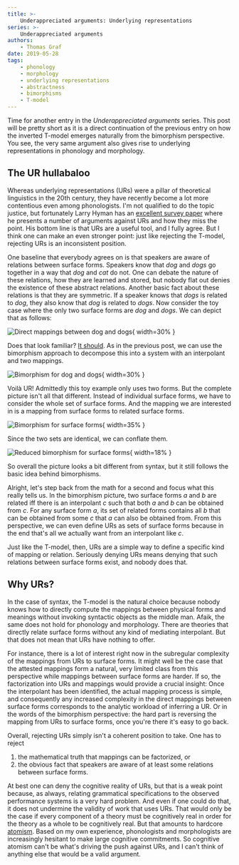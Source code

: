 ```yaml
---
title: >-
    Underappreciated arguments: Underlying representations
series: >-
    Underappreciated arguments
authors:
    - Thomas Graf
date: 2019-05-28
tags:
    - phonology
    - morphology
    - underlying representations
    - abstractness
    - bimorphisms
    - T-model
---
```


<!-- START_SUMMARY_BLOCK -->
Time for another entry in the *Underappreciated arguments* series.
This post will be pretty short as it is a direct continuation of the previous entry on how the inverted T-model emerges naturally from the bimorphism perspective.
You see, the very same argument also gives rise to underlying representations in phonology and morphology.
<!-- END_SUMMARY_BLOCK -->


## The UR hullabaloo

Whereas underlying representations (URs) were a pillar of theoretical linguistics in the 20th century, they have recently become a lot more contentious even among phonologists.
I'm not qualified to do the topic justice, but fortunately Larry Hyman has an [excellent survey paper](https://doi.org/10.1017/S0022226718000014) where he presents a number of arguments against URs and how they miss the point.
His bottom line is that URs are a useful tool, and I fully agree.
But I think one can make an even stronger point: just like rejecting the T-model, rejecting URs is an inconsistent position.

One baseline that everybody agrees on is that speakers are aware of relations between surface forms.
Speakers know that *dog* and *dogs* go together in a way that *dog* and *cat* do not.
One can debate the nature of these relations, how they are learned and stored, but nobody flat out denies the existence of these abstract relations.
Another basic fact about these relations is that they are symmetric.
If a speaker knows that *dogs* is related to *dog*, they also know that *dog* is related to *dogs*.
Now consider the toy case where the only two surface forms are *dog* and *dogs*.
We can depict that as follows:

![Direct mappings between *dog* and *dogs*]({static}/img/thomas/underappreciated_ur/directmapping_dog.svg){ width=30% }

Does that look familiar?
[It should]({filename}2019-05-15_graf_tmodel.md#bimorphisms-and-the-t-model).
As in the previous post, we can use the bimorphism approach to decompose this into a system with an interpolant and two mappings.

![Bimorphism for *dog* and *dogs*]({static}/img/thomas/underappreciated_ur/bimorphism_dog.svg){ width=30% }

Voilà UR!
Admittedly this toy example only uses two forms.
But the complete picture isn't all that different.
Instead of individual surface forms, we have to consider the whole set of surface forms.
And the mapping we are interested in is a mapping from surface forms to related surface forms.

![Bimorphism for surface forms]({static}/img/thomas/underappreciated_ur/bimorphism_sf.svg){ width=35% }

Since the two sets are identical, we can conflate them.

![Reduced bimorphism for surface forms]({static}/img/thomas/underappreciated_ur/bimorphism_sf_reduced.svg){ width=18% }

So overall the picture looks a bit different from syntax, but it still follows the basic idea behind bimorphisms.

Alright, let's step back from the math for a second and focus what this really tells us.
In the bimorphism picture, two surface forms $a$ and $b$ are related iff there is an interpolant $c$ such that both $a$ and $b$ can be obtained from $c$.
For any surface form $a$, its set of related forms contains all $b$ that can be obtained from some $c$ that $a$ can also be obtained from.
From this perspective, we can even define URs as sets of surface forms because in the end that's all we actually want from an interpolant like $c$.

Just like the T-model, then, URs are a simple way to define a specific kind of mapping or relation.
Seriously denying URs means denying that such relations between surface forms exist, and nobody does that.

## Why URs?

In the case of syntax, the T-model is the natural choice because nobody knows how to directly compute the mappings between physical forms and meanings without invoking syntactic objects as the middle man.
Afaik, the same does not hold for phonology and morphology.
There are theories that directly relate surface forms without any kind of mediating interpolant.
But that does not mean that URs have nothing to offer.

For instance, there is a lot of interest right now in the subregular complexity of the mappings from URs to surface forms.
It might well be the case that the attested mappings form a natural, very limited class from this perspective while mappings between surface forms are harder.
If so, the factorization into URs and mappings would provide a crucial insight:
Once the interpolant has been identified, the actual mapping process is simple, and consequently any increased complexity in the direct mappings between surface forms corresponds to the analytic workload of inferring a UR.
Or in the words of the bimorphism perspective: the hard part is reversing the mapping from URs to surface forms, once you're there it's easy to go back.

Overall, rejecting URs simply isn't a coherent position to take.
One has to reject

1. the mathematical truth that mappings can be factorized, or
1. the obvious fact that speakers are aware of at least some relations between surface forms.

At best one can deny the cognitive reality of URs, but that is a weak point because, as always, relating grammatical specifications to the observed performance systems is a very hard problem.
And even if one could do that, it does not undermine the validity of work that uses URs.
That would only be the case if every component of a theory must be cognitively real in order for the theory as a whole to be cognitively real.
But that amounts to hardcore [atomism]({filename}2019-05-20_graf_talking-past.md).
Based on my own experience, phonologists and morphologists are increasingly hesitant to make large cognitive commitments.
So cognitive atomism can't be what's driving the push against URs, and I can't think of anything else that would be a valid argument.
